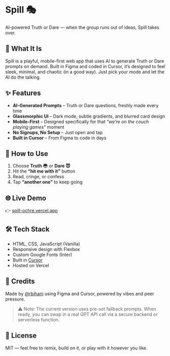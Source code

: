 # Spill 🎭  
AI-powered Truth or Dare — when the group runs out of ideas, Spill takes over.

## 🧠 What It Is  
Spill is a playful, mobile-first web app that uses AI to generate Truth or Dare prompts on demand. Built in Figma and coded in Cursor, it’s designed to feel sleek, minimal, and chaotic (in a good way). Just pick your mode and let the AI do the talking.

## ✨ Features  
- **AI-Generated Prompts** – Truth or Dare questions, freshly made every time  
- **Glassmorphic UI** – Dark mode, subtle gradients, and blurred card design  
- **Mobile-First** – Designed specifically for that *“we’re on the couch playing games”* moment  
- **No Signups, No Setup** – Just open and tap  
- **Built in Cursor** – From Figma to code in days  

## 📱 How to Use  
1. Choose **Truth 😳** or **Dare 😈**  
2. Hit the **“hit me with it”** button  
3. Read, cringe, or confess  
4. Tap **“another one”** to keep going

## 🌐 Live Demo  
👉 [spill-ochre.vercel.app](https://spill-ochre.vercel.app/)

## 🛠 Tech Stack  
- HTML, CSS, JavaScript (Vanilla)  
- Responsive design with Flexbox  
- Custom Google Fonts (Inter)  
- Built in [Cursor](https://cursor.sh)  
- Hosted on Vercel

## 🧃 Credits  
Made by [@rbihani](https://github.com/rbihani) using Figma and Cursor, powered by vibes and peer pressure.

> ⚠️ Note: The current version uses pre-set fallback prompts. When ready, you can swap in a real GPT API call via a secure backend or serverless function.

## 📄 License  
MIT — feel free to remix, build on it, or play with it however you like.
